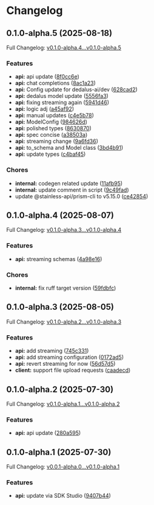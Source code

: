 # Changelog

## 0.1.0-alpha.5 (2025-08-18)

Full Changelog: [v0.1.0-alpha.4...v0.1.0-alpha.5](https://github.com/dedalus-labs/dedalus-sdk-python/compare/v0.1.0-alpha.4...v0.1.0-alpha.5)

### Features

* **api:** api update ([8f0cc6e](https://github.com/dedalus-labs/dedalus-sdk-python/commit/8f0cc6eb025ab9c77959390cf26031383bd07001))
* **api:** chat completions ([8ac1a23](https://github.com/dedalus-labs/dedalus-sdk-python/commit/8ac1a23d9c1c37d4de90073dfad6149c83bba2fa))
* **api:** Config update for dedalus-ai/dev ([628cad2](https://github.com/dedalus-labs/dedalus-sdk-python/commit/628cad286ab5da905070f3b8cfb6745b9d9fa29d))
* **api:** dedalus model update ([5556fa3](https://github.com/dedalus-labs/dedalus-sdk-python/commit/5556fa35efbc79ebca565e2cc343b5352c1b10d7))
* **api:** fixing streaming again ([5941d46](https://github.com/dedalus-labs/dedalus-sdk-python/commit/5941d4689192cd099836d201b386ab1503c1fe2b))
* **api:** logic adj ([a45af92](https://github.com/dedalus-labs/dedalus-sdk-python/commit/a45af925e9dcf78e96759532fefdf107f011177e))
* **api:** manual updates ([c4e5b78](https://github.com/dedalus-labs/dedalus-sdk-python/commit/c4e5b787260c849d231961f5cd22369914f41485))
* **api:** ModelConfig ([984626d](https://github.com/dedalus-labs/dedalus-sdk-python/commit/984626d0bc599656a3cdf9c475f4555d1008983a))
* **api:** polished types ([8630870](https://github.com/dedalus-labs/dedalus-sdk-python/commit/863087056b6ccbdcfd40aaf6d4f4e7f203504e97))
* **api:** spec concise ([a38503a](https://github.com/dedalus-labs/dedalus-sdk-python/commit/a38503a65686e3d621f1824536ec1ab6c81515d3))
* **api:** streaming change ([9a6fd36](https://github.com/dedalus-labs/dedalus-sdk-python/commit/9a6fd36da06e70617706dbd4ca4d5a918eea63bb))
* **api:** to_schema and Model class ([3bd4b91](https://github.com/dedalus-labs/dedalus-sdk-python/commit/3bd4b9173773b28ddda3707dfd0dc2fc408dc0a7))
* **api:** update types ([c4baf45](https://github.com/dedalus-labs/dedalus-sdk-python/commit/c4baf451c36f6148aa9e4ab0bc2e8b47c863a8c4))


### Chores

* **internal:** codegen related update ([11afb95](https://github.com/dedalus-labs/dedalus-sdk-python/commit/11afb95b52fbb39f028b3af9671caf5d3971ecb1))
* **internal:** update comment in script ([9c49fad](https://github.com/dedalus-labs/dedalus-sdk-python/commit/9c49fad176ac16c1b204261229a1e385df62df0f))
* update @stainless-api/prism-cli to v5.15.0 ([ce42854](https://github.com/dedalus-labs/dedalus-sdk-python/commit/ce428545f33a6d02b9b1497a2cd93f4af0cb1740))

## 0.1.0-alpha.4 (2025-08-07)

Full Changelog: [v0.1.0-alpha.3...v0.1.0-alpha.4](https://github.com/dedalus-labs/dedalus-sdk-python/compare/v0.1.0-alpha.3...v0.1.0-alpha.4)

### Features

* **api:** streaming schemas ([4a98e16](https://github.com/dedalus-labs/dedalus-sdk-python/commit/4a98e16c5cb406ecabcc30e262299d2eed3517bf))


### Chores

* **internal:** fix ruff target version ([59fdbfc](https://github.com/dedalus-labs/dedalus-sdk-python/commit/59fdbfc95857204f04c35acd156665a54a7825c6))

## 0.1.0-alpha.3 (2025-08-05)

Full Changelog: [v0.1.0-alpha.2...v0.1.0-alpha.3](https://github.com/dedalus-labs/dedalus-sdk-python/compare/v0.1.0-alpha.2...v0.1.0-alpha.3)

### Features

* **api:** add streaming ([745c331](https://github.com/dedalus-labs/dedalus-sdk-python/commit/745c33166a671b79a978961d576064618cc80bcb))
* **api:** add streaming configuration ([0172ad5](https://github.com/dedalus-labs/dedalus-sdk-python/commit/0172ad5175dd15650252a084f213b16c56b8befc))
* **api:** revert streaming for now ([56d57d5](https://github.com/dedalus-labs/dedalus-sdk-python/commit/56d57d5a19034eec13d5a98a86d133d36ac2830a))
* **client:** support file upload requests ([caadecd](https://github.com/dedalus-labs/dedalus-sdk-python/commit/caadecdf5c75297819cd41fe3adcc5f7af3de772))

## 0.1.0-alpha.2 (2025-07-30)

Full Changelog: [v0.1.0-alpha.1...v0.1.0-alpha.2](https://github.com/dedalus-labs/dedalus-sdk-python/compare/v0.1.0-alpha.1...v0.1.0-alpha.2)

### Features

* **api:** api update ([280a595](https://github.com/dedalus-labs/dedalus-sdk-python/commit/280a595b3d3900625cfdf26be12027a88eff9618))

## 0.1.0-alpha.1 (2025-07-30)

Full Changelog: [v0.0.1-alpha.0...v0.1.0-alpha.1](https://github.com/dedalus-labs/dedalus-sdk-python/compare/v0.0.1-alpha.0...v0.1.0-alpha.1)

### Features

* **api:** update via SDK Studio ([9407b44](https://github.com/dedalus-labs/dedalus-sdk-python/commit/9407b44fa8dbd4df7c18c36eab95a5573399810a))
